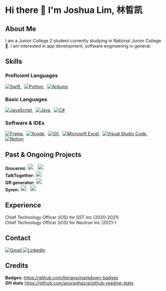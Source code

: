 # Hi there 👋 I'm Joshua Lim, 林晢凯

## About Me
I am a Junior College 2 student currently studying in National Junior College 🦁. I am interested in app development, software engineering in general.

## Skills
### Proficient Languages
<a href="https://swift.org">
  <img alt="Swift" src="https://img.shields.io/badge/swift-%23FA7343.svg?style=for-the-badge&logo=swift&logoColor=white"/>
</a>
&nbsp
<a href="https://www.python.org">
  <img alt="Python" src="https://img.shields.io/badge/python-%2314354C.svg?style=for-the-badge&logo=python&logoColor=white"/>
</a>
&nbsp
<a href="https://www.arduino.cc/">
  <img alt="Arduino" src="https://img.shields.io/badge/-Arduino-00979D?style=for-the-badge&logo=Arduino&logoColor=white"/>
</a>

### Basic Languages
<a href="https://javascript.com">
  <img alt="JavaScript" src="https://img.shields.io/badge/javascript-%23323330.svg?style=for-the-badge&logo=javascript&logoColor=%23F7DF1E"/>
</a>
&nbsp
<a href="https://java.com">
  <img alt="Java" src="https://img.shields.io/badge/java-%23ED8B00.svg?style=for-the-badge&logo=java&logoColor=white"/>
</a>
&nbsp
<a href="https://docs.microsoft.com/en-us/dotnet/csharp/">
  <img alt="C#" src="https://img.shields.io/badge/c%23-%23239120.svg?style=for-the-badge&logo=c-sharp&logoColor=white"/>
</a>

### Software & IDEs
<a href="https://figma.com">
  <img alt="Figma" src="https://img.shields.io/badge/figma-%23F24E1E.svg?style=for-the-badge&logo=figma&logoColor=white"/>
</a>
&nbsp
<a href="https://developer.apple.com/xcode/">
  <img alt="Xcode" src="https://img.shields.io/badge/Xcode-007ACC?style=for-the-badge&logo=Xcode&logoColor=white"/>
</a>
&nbsp
<a href="https://git-scm.com/">
  <img alt="Git" src="https://img.shields.io/badge/git-%23F05033.svg?style=for-the-badge&logo=git&logoColor=white"/>
</a>
&nbsp
<a href=https://www.microsoft.com/en-us/microsoft-365/excel">
  <img alt="Microsoft Excel" src="https://img.shields.io/badge/Microsoft_Excel-217346?style=for-the-badge&logo=microsoft-excel&logoColor=white" />
</a>
&nbsp
<a href="https://code.visualstudio.com/">
  <img alt="Visual Studio Code" src="https://img.shields.io/badge/VisualStudioCode-0078d7.svg?style=for-the-badge&logo=visual-studio-code&logoColor=white"/>
</a>
&nbsp
<a href="https://notion.so/">
  <img alt="Notion" src="https://img.shields.io/badge/Notion-%23000000.svg?style=for-the-badge&logo=notion&logoColor=white"/>
</a>

## Past & Ongoing Projects
**Grocermi:** <a href="https://github.com/swiftaccelerator2020/grocermi"><img alt="GitHub" src="https://img.shields.io/badge/github-%23121011.svg?style=for-the-badge&logo=github&logoColor=white" height=20/></a> &nbsp; <a href="https://apps.apple.com/sg/app/grocermi/id1548968304"><img alt="App Store" src="https://img.shields.io/badge/App_Store-0D96F6?style=for-the-badge&logo=app-store&logoColor=white" height=20 /></a><br>
**TalkTogether:** <a href="https://github.com/Jianwen-android/TalkTogether"><img alt="GitHub" src="https://img.shields.io/badge/github-%23121011.svg?style=for-the-badge&logo=github&logoColor=white" height=20/></a><br>
**QR generator:** <a href="https://github.com/JoshuaLimZK/qr-app"><img alt="GitHub" src="https://img.shields.io/badge/github-%23121011.svg?style=for-the-badge&logo=github&logoColor=white" height=20/></a><br>
**Syren:** <a href="https://github.com/JoshuaLimZK/Syren"><img alt="GitHub" src="https://img.shields.io/badge/github-%23121011.svg?style=for-the-badge&logo=github&logoColor=white" height=20/></a> &nbsp; <a href="https://qr-app-kappa.vercel.app"><img alt="vercel" src="https://img.shields.io/badge/vercel-%23000000.svg?style=for-the-badge&logo=vercel&logoColor=white" height=20/></a>

## Experience

Chief Technology Officer (iOS) for SST Inc (2020-2021)
<br>
Chief Technology Officer (iOS) for Neutron Inc (2021-)

## Contact
<a href="mailto:joshlimzk@gmail.com">
  <img alt="Gmail" src="https://img.shields.io/badge/Gmail-D14836?style=for-the-badge&logo=gmail&logoColor=white"/>                                              
</a>
<a href="https://www.linkedin.com/in/joshua-lim-47a45a1a9/">
<img alt="LinkedIn" src="https://img.shields.io/badge/linkedin-%230077B5.svg?style=for-the-badge&logo=linkedin&logoColor=white"/>
</a>
                                                                                                                             
## Credits
**Badges:** https://github.com/Ileriayo/markdown-badges <br>
**GH stats** https://github.com/anuraghazra/github-readme-stats                                                                            
                                                                                                                               
<!--
**JoshuaLimZK/JoshuaLimZK** is a ✨ _special_ ✨ repository because its `README.md` (this file) appears on your GitHub profile.
Here are some ideas to get you started:

- 🔭 I’m currently working on ...
- 🌱 I’m currently learning ...
- 👯 I’m looking to collaborate on ...
- 🤔 I’m looking for help with ...
- 💬 Ask me about ...
- 📫 How to reach me: ...
- 😄 Pronouns: ...
- ⚡ Fun fact: ...
-->
